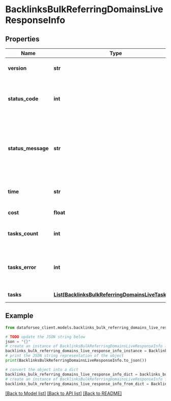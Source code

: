 # BacklinksBulkReferringDomainsLiveResponseInfo


## Properties

Name | Type | Description | Notes
------------ | ------------- | ------------- | -------------
**version** | **str** | the current version of the API | [optional] 
**status_code** | **int** | general status code you can find the full list of the response codes here | [optional] 
**status_message** | **str** | general informational message you can find the full list of general informational messages here | [optional] 
**time** | **str** | total execution time, seconds | [optional] 
**cost** | **float** | total tasks cost, USD | [optional] 
**tasks_count** | **int** | the number of tasks in the tasks array | [optional] 
**tasks_error** | **int** | the number of tasks in the tasks array returned with an error | [optional] 
**tasks** | [**List[BacklinksBulkReferringDomainsLiveTaskInfo]**](BacklinksBulkReferringDomainsLiveTaskInfo.md) | array of tasks | [optional] 

## Example

```python
from dataforseo_client.models.backlinks_bulk_referring_domains_live_response_info import BacklinksBulkReferringDomainsLiveResponseInfo

# TODO update the JSON string below
json = "{}"
# create an instance of BacklinksBulkReferringDomainsLiveResponseInfo from a JSON string
backlinks_bulk_referring_domains_live_response_info_instance = BacklinksBulkReferringDomainsLiveResponseInfo.from_json(json)
# print the JSON string representation of the object
print(BacklinksBulkReferringDomainsLiveResponseInfo.to_json())

# convert the object into a dict
backlinks_bulk_referring_domains_live_response_info_dict = backlinks_bulk_referring_domains_live_response_info_instance.to_dict()
# create an instance of BacklinksBulkReferringDomainsLiveResponseInfo from a dict
backlinks_bulk_referring_domains_live_response_info_from_dict = BacklinksBulkReferringDomainsLiveResponseInfo.from_dict(backlinks_bulk_referring_domains_live_response_info_dict)
```
[[Back to Model list]](../README.md#documentation-for-models) [[Back to API list]](../README.md#documentation-for-api-endpoints) [[Back to README]](../README.md)



